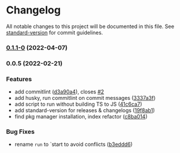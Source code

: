 # Changelog

All notable changes to this project will be documented in this file. See [standard-version](https://github.com/conventional-changelog/standard-version) for commit guidelines.

### [0.1.1-0](https://github.com/monogramdesign/eslint-config/compare/v0.1.0...v0.1.1-0) (2022-04-07)

### 0.0.5 (2022-02-21)


### Features

* add commitlint ([d3a90a4](https://github.com/monogramdesign/eslint-config/commit/d3a90a44a8c51b4850302c3b1901a57333d65e22)), closes [#2](https://github.com/monogramdesign/eslint-config/issues/2)
* add husky, run commitlint on commit messages ([3337a3f](https://github.com/monogramdesign/eslint-config/commit/3337a3f0ab650bb3155b7739cfcf72f2c209ebd4))
* add script to run without building TS to JS ([41c6ca7](https://github.com/monogramdesign/eslint-config/commit/41c6ca78ef15f3f95d95faa07627154befb19706))
* add standard-version for releases & changelogs ([19f8ab1](https://github.com/monogramdesign/eslint-config/commit/19f8ab1f4012ab248790248db4d1c2165903ff35))
* find pkg manager installation, index refactor ([c8ba014](https://github.com/monogramdesign/eslint-config/commit/c8ba014d5fdd468a61c0ce132457957172dc1a4e))


### Bug Fixes

* rename `run` to `start to avoid conflicts ([b3eddd6](https://github.com/monogramdesign/eslint-config/commit/b3eddd672eaa81780c39fcc2bf7ccd50f0d6d1e7))
